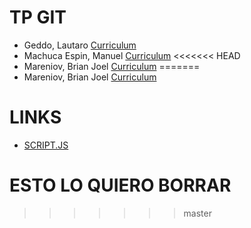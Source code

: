 # TP GIT
- Geddo, Lautaro [Curriculum](https://github.com/manumachuca/tp1-git/blob/master/cv_lautaro_geddo.md)
- Machuca Espin, Manuel [Curriculum](https://github.com/manumachuca/tp1-git/blob/develop-Manuel/CV_manuel_machuca.md)
<<<<<<< HEAD
- Mareniov, Brian Joel [Curriculum](https://github.com/manumachuca/tp1-git/blob/develop-Brian-M/CV_Brian_Mareniov.md)
=======
- Mareniov, Brian Joel [Curriculum](https://github.com/manumachuca/tp1-git/blob/develop-Brian-M/CV_Brian_Mareniov.md)

# LINKS
- [SCRIPT.JS](https://github.com/manumachuca/tp1-git/blob/feature-prueba/script.js)

# ESTO LO QUIERO BORRAR 
>>>>>>> master
